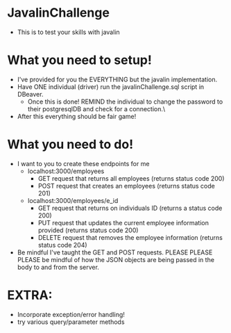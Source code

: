 # JavalinChallenge

-   This is to test your skills with javalin

# What you need to setup!

-   I've provided for you the EVERYTHING but the javalin implementation.
-   Have ONE individual (driver) run the javalinChallenge.sql script in DBeaver.
    -   Once this is done! REMIND the individual to change the password to their postgresqlDB and check for a connection.\
-   After this everything should be fair game!

# What you need to do!

-   I want to you to create these endpoints for me
    -   localhost:3000/employees
        -   GET request that returns all employees (returns status code 200)
        -   POST request that creates an employees (returns status code 201)
    -   localhost:3000/employees/e_id
        -   GET request that returns on individuals ID (returns a status code 200)
        -   PUT request that updates the current employee information provided (returns status code 200)
        -   DELETE request that removes the employee information (returns status code 204)
-   Be mindful I've taught the GET and POST requests. PLEASE PLEASE PLEASE be mindful of how the JSON objects are being passed in the body to and from the server.

# EXTRA:

-   Incorporate exception/error handling!
-   try various query/parameter methods
